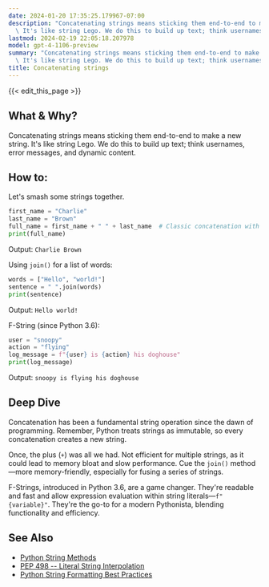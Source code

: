 ```yaml
---
date: 2024-01-20 17:35:25.179967-07:00
description: "Concatenating strings means sticking them end-to-end to make a new string.\
  \ It's like string Lego. We do this to build up text; think usernames, error\u2026"
lastmod: 2024-02-19 22:05:18.207978
model: gpt-4-1106-preview
summary: "Concatenating strings means sticking them end-to-end to make a new string.\
  \ It's like string Lego. We do this to build up text; think usernames, error\u2026"
title: Concatenating strings
---
```


{{< edit_this_page >}}

## What & Why?
Concatenating strings means sticking them end-to-end to make a new string. It's like string Lego. We do this to build up text; think usernames, error messages, and dynamic content.

## How to:
Let's smash some strings together.

```python
first_name = "Charlie"
last_name = "Brown"
full_name = first_name + " " + last_name  # Classic concatenation with a space
print(full_name)
```
Output: `Charlie Brown`

Using `join()` for a list of words:

```python
words = ["Hello", "world!"]
sentence = " ".join(words)
print(sentence)
```
Output: `Hello world!`

F-String (since Python 3.6):

```python
user = "snoopy"
action = "flying"
log_message = f"{user} is {action} his doghouse"
print(log_message)
```
Output: `snoopy is flying his doghouse`

## Deep Dive
Concatenation has been a fundamental string operation since the dawn of programming. Remember, Python treats strings as immutable, so every concatenation creates a new string.

Once, the plus (`+`) was all we had. Not efficient for multiple strings, as it could lead to memory bloat and slow performance. Cue the `join()` method—more memory-friendly, especially for fusing a series of strings.

F-Strings, introduced in Python 3.6, are a game changer. They're readable and fast and allow expression evaluation within string literals—`f"{variable}"`. They're the go-to for a modern Pythonista, blending functionality and efficiency.

## See Also
- [Python String Methods](https://docs.python.org/3/library/stdtypes.html#string-methods)
- [PEP 498 -- Literal String Interpolation](https://www.python.org/dev/peps/pep-0498/)
- [Python String Formatting Best Practices](https://realpython.com/python-f-strings/)
